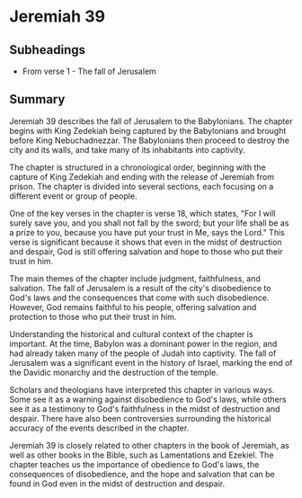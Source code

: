 # Jeremiah 39

## Subheadings

* From verse 1 - The fall of Jerusalem

## Summary

Jeremiah 39 describes the fall of Jerusalem to the Babylonians. The chapter begins with King Zedekiah being captured by the Babylonians and brought before King Nebuchadnezzar. The Babylonians then proceed to destroy the city and its walls, and take many of its inhabitants into captivity.

The chapter is structured in a chronological order, beginning with the capture of King Zedekiah and ending with the release of Jeremiah from prison. The chapter is divided into several sections, each focusing on a different event or group of people.

One of the key verses in the chapter is verse 18, which states, "For I will surely save you, and you shall not fall by the sword; but your life shall be as a prize to you, because you have put your trust in Me, says the Lord." This verse is significant because it shows that even in the midst of destruction and despair, God is still offering salvation and hope to those who put their trust in him.

The main themes of the chapter include judgment, faithfulness, and salvation. The fall of Jerusalem is a result of the city's disobedience to God's laws and the consequences that come with such disobedience. However, God remains faithful to his people, offering salvation and protection to those who put their trust in him.

Understanding the historical and cultural context of the chapter is important. At the time, Babylon was a dominant power in the region, and had already taken many of the people of Judah into captivity. The fall of Jerusalem was a significant event in the history of Israel, marking the end of the Davidic monarchy and the destruction of the temple.

Scholars and theologians have interpreted this chapter in various ways. Some see it as a warning against disobedience to God's laws, while others see it as a testimony to God's faithfulness in the midst of destruction and despair. There have also been controversies surrounding the historical accuracy of the events described in the chapter.

Jeremiah 39 is closely related to other chapters in the book of Jeremiah, as well as other books in the Bible, such as Lamentations and Ezekiel. The chapter teaches us the importance of obedience to God's laws, the consequences of disobedience, and the hope and salvation that can be found in God even in the midst of destruction and despair.